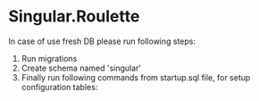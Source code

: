 # Singular.Roulette

In case of use fresh DB please run following steps:
1. Run migrations 
2. Create schema named 'singular' 
3. Finally run following commands from startup.sql file, for setup configuration tables:


